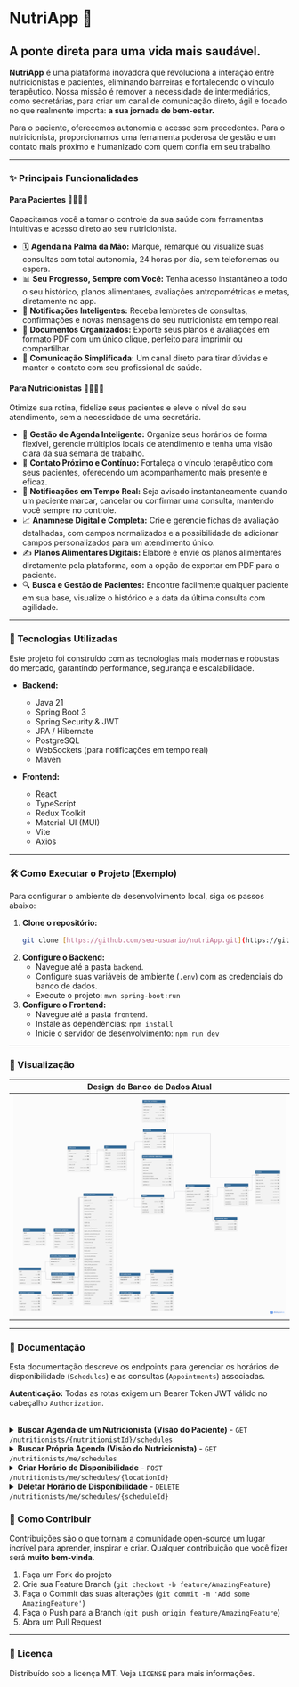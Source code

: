 # NutriApp 🍏

## A ponte direta para uma vida mais saudável.

**NutriApp** é uma plataforma inovadora que revoluciona a interação entre nutricionistas e pacientes, eliminando barreiras e fortalecendo o vínculo terapêutico. Nossa missão é remover a necessidade de intermediários, como secretárias, para criar um canal de comunicação direto, ágil e focado no que realmente importa: **a sua jornada de bem-estar.**

Para o paciente, oferecemos autonomia e acesso sem precedentes. Para o nutricionista, proporcionamos uma ferramenta poderosa de gestão e um contato mais próximo e humanizado com quem confia em seu trabalho.

---

### ✨ Principais Funcionalidades

#### Para Pacientes 🙋‍♀️🙋‍♂️

Capacitamos você a tomar o controle da sua saúde com ferramentas intuitivas e acesso direto ao seu nutricionista.

- 🗓️ **Agenda na Palma da Mão:** Marque, remarque ou visualize suas consultas com total autonomia, 24 horas por dia, sem telefonemas ou espera.
- 📊 **Seu Progresso, Sempre com Você:** Tenha acesso instantâneo a todo o seu histórico, planos alimentares, avaliações antropométricas e metas, diretamente no app.
- 🔔 **Notificações Inteligentes:** Receba lembretes de consultas, confirmações e novas mensagens do seu nutricionista em tempo real.
- 📄 **Documentos Organizados:** Exporte seus planos e avaliações em formato PDF com um único clique, perfeito para imprimir ou compartilhar.
- 💬 **Comunicação Simplificada:** Um canal direto para tirar dúvidas e manter o contato com seu profissional de saúde.

#### Para Nutricionistas 👨‍⚕️👩‍⚕️

Otimize sua rotina, fidelize seus pacientes e eleve o nível do seu atendimento, sem a necessidade de uma secretária.

- 📅 **Gestão de Agenda Inteligente:** Organize seus horários de forma flexível, gerencie múltiplos locais de atendimento e tenha uma visão clara da sua semana de trabalho.
- 👥 **Contato Próximo e Contínuo:** Fortaleça o vínculo terapêutico com seus pacientes, oferecendo um acompanhamento mais presente e eficaz.
- 🔔 **Notificações em Tempo Real:** Seja avisado instantaneamente quando um paciente marcar, cancelar ou confirmar uma consulta, mantendo você sempre no controle.
- 📈 **Anamnese Digital e Completa:** Crie e gerencie fichas de avaliação detalhadas, com campos normalizados e a possibilidade de adicionar campos personalizados para um atendimento único.
- ✍️ **Planos Alimentares Digitais:** Elabore e envie os planos alimentares diretamente pela plataforma, com a opção de exportar em PDF para o paciente.
- 🔍 **Busca e Gestão de Pacientes:** Encontre facilmente qualquer paciente em sua base, visualize o histórico e a data da última consulta com agilidade.

---

### 🚀 Tecnologias Utilizadas

Este projeto foi construído com as tecnologias mais modernas e robustas do mercado, garantindo performance, segurança e escalabilidade.

- **Backend:**
  - Java 21
  - Spring Boot 3
  - Spring Security & JWT
  - JPA / Hibernate
  - PostgreSQL
  - WebSockets (para notificações em tempo real)
  - Maven

- **Frontend:**
  - React
  - TypeScript
  - Redux Toolkit
  - Material-UI (MUI)
  - Vite
  - Axios

---

### 🛠️ Como Executar o Projeto (Exemplo)

Para configurar o ambiente de desenvolvimento local, siga os passos abaixo:

1.  **Clone o repositório:**
    ```bash
    git clone [https://github.com/seu-usuario/nutriApp.git](https://github.com/seu-usuario/nutriApp.git)
    ```
2.  **Configure o Backend:**
    - Navegue até a pasta `backend`.
    - Configure suas variáveis de ambiente (`.env`) com as credenciais do banco de dados.
    - Execute o projeto: `mvn spring-boot:run`
3.  **Configure o Frontend:**
    - Navegue até a pasta `frontend`.
    - Instale as dependências: `npm install`
    - Inicie o servidor de desenvolvimento: `npm run dev`

---

### 🎨 Visualização

|                     Design do Banco de Dados Atual                     |
|:----------------------------------------------------------------------:|
|      <img src="src/main/resources/static/NUTRI_APP_DIAGRAM.png">       |

---

### 🎨 Documentação

Esta documentação descreve os endpoints para gerenciar os horários de disponibilidade (`Schedules`) e as consultas (`Appointments`) associadas.

**Autenticação:** Todas as rotas exigem um Bearer Token JWT válido no cabeçalho `Authorization`.

<br>

<details>
  <summary><strong>Buscar Agenda de um Nutricionista (Visão do Paciente)</strong> - <code>GET /nutritionists/{nutritionistId}/schedules</code></summary>
  
  <br>
  
  Busca os horários disponíveis e já agendados de um nutricionista específico dentro de um intervalo de datas.

  - **Autorização:** `ROLE_PATIENT`

  ---

  #### Parâmetros da URL

  | Parâmetro | Tipo | Descrição |
  | :--- | :--- | :--- |
  | `nutritionistId` | `UUID` | O ID do nutricionista cuja agenda será buscada. |

  ---

  #### Query Parameters

  | Parâmetro | Tipo | Descrição | Obrigatório |
  | :--- | :--- | :--- | :--- |
  | `startDate` | `LocalDate` | Data de início do filtro (formato: `YYYY-MM-DD`). | Não |
  | `endDate` | `LocalDate` | Data de fim do filtro (formato: `YYYY-MM-DD`). | Não |

  ---

  #### Resposta de Sucesso (Success Response)

  - **Código:** `200 OK`
  - **Corpo da Resposta:** `Set<OwnScheduleDTO>`

  ```json
  [
      {
          "id": "a1b2c3d4-e5f6-7890-1234-567890abcdef",
          "startTime": "2025-08-01T10:00:00",
          "durationMinutes": 30,
          "type": "SCHEDULE",
          "patient": null,
          "status": "DISPONIVEL",
          "location": {
              "id": "l1o2c3a4-t5i6-o7n8-9012-3456789abcde",
              "address": "Rua das Flores, 123 - Sala 4 - São Paulo, SP",
              "phone1": "11987654321"
          }
      },
      {
          "id": "f0e9d8c7-b6a5-4321-fedc-ba9876543210",
          "startTime": "2025-08-01T11:00:00",
          "durationMinutes": 30,
          "type": "APPOINTMENT",
          "patient": {
              "id": "p1a2t3i4-e5n6-t7e8-9012-3456789abcde",
              "name": "Carlos Silva",
              "email": "carlos@email.com"
          },
          "status": "CONFIRMADO",
          "location": {
              "id": "l1o2c3a4-t5i6-o7n8-9012-3456789abcde",
              "address": "Rua das Flores, 123 - Sala 4 - São Paulo, SP",
              "phone1": "11987654321"
          }
      }
  ]
  ```
</details>

<details>
  <summary><strong>Buscar Própria Agenda (Visão do Nutricionista)</strong> - <code>GET /nutritionists/me/schedules</code></summary>
  
  <br>
  
  Busca os próprios horários de disponibilidade e consultas do nutricionista autenticado.

  - **Autorização:** `ROLE_NUTRITIONIST`

  ---

  #### Query Parameters

  | Parâmetro | Tipo | Descrição | Obrigatório |
  | :--- | :--- | :--- | :--- |
  | `startDate` | `LocalDate` | Data de início do filtro (formato: `YYYY-MM-DD`). | Não |
  | `endDate` | `LocalDate` | Data de fim do filtro (formato: `YYYY-MM-DD`). | Não |

  ---

  #### Resposta de Sucesso (Success Response)

  - **Código:** `200 OK`
  - **Corpo da Resposta:** `Set<OwnScheduleDTO>` (mesma estrutura do endpoint 1).

</details>

<details>
  <summary><strong>Criar Horário de Disponibilidade</strong> - <code>POST /nutritionists/me/schedules/{locationId}</code></summary>
  
  <br>
  
  Cria um novo horário de disponibilidade (`Schedule`) para o nutricionista autenticado em um local de atendimento específico.

  - **Autorização:** `ROLE_NUTRITIONIST`

  ---

  #### Parâmetros da URL

  | Parâmetro | Tipo | Descrição |
  | :--- | :--- | :--- |
  | `locationId` | `UUID` | O ID do local de atendimento onde a disponibilidade será criada. |

  ---

  #### Corpo da Requisição (Request Body)

  - **Content-Type:** `application/json`

  ```json
  {
      "startLocalDateTime": {
          "year": 2025,
          "month": 8,
          "day": 4,
          "hour": 14,
          "minute": 30
      },
      "durationMinutes": 30
  }
  ```

  ---

  #### Resposta de Sucesso (Success Response)

  - **Código:** `201 CREATED`
  - **Corpo da Resposta:** `OwnScheduleDTO`

  ```json
  {
      "id": "a1b2c3d4-e5f6-7890-1234-567890abcdef",
      "startTime": "2025-08-04T14:30:00",
      "durationMinutes": 30,
      "type": "SCHEDULE",
      "patient": null,
      "status": "DISPONIVEL",
      "location": {
          "id": "l1o2c3a4-t5i6-o7n8-9012-3456789abcde",
          "address": "Av. Principal, 789 - Centro - Rio de Janeiro, RJ",
          "phone1": "21912345678"
      }
  }
  ```
</details>

<details>
  <summary><strong>Deletar Horário de Disponibilidade</strong> - <code>DELETE /nutritionists/me/schedules/{scheduleId}</code></summary>
  
  <br>
  
  Exclui um horário de disponibilidade (`Schedule`) da agenda do nutricionista. Apenas horários que não possuem uma consulta vinculada podem ser excluídos.

  - **Autorização:** `ROLE_NUTRITIONIST`

  ---

  #### Parâmetros da URL

  | Parâmetro | Tipo | Descrição |
  | :--- | :--- | :--- |
  | `scheduleId` | `UUID` | O ID do horário de disponibilidade (`Schedule`) a ser deletado. |

  ---

  #### Resposta de Sucesso (Success Response)

  - **Código:** `204 No Content`
  - **Corpo da Resposta:** Vazio.

</details>

### 🤝 Como Contribuir

Contribuições são o que tornam a comunidade open-source um lugar incrível para aprender, inspirar e criar. Qualquer contribuição que você fizer será **muito bem-vinda**.

1.  Faça um Fork do projeto
2.  Crie sua Feature Branch (`git checkout -b feature/AmazingFeature`)
3.  Faça o Commit das suas alterações (`git commit -m 'Add some AmazingFeature'`)
4.  Faça o Push para a Branch (`git push origin feature/AmazingFeature`)
5.  Abra um Pull Request

---

### 📄 Licença

Distribuído sob a licença MIT. Veja `LICENSE` para mais informações.
